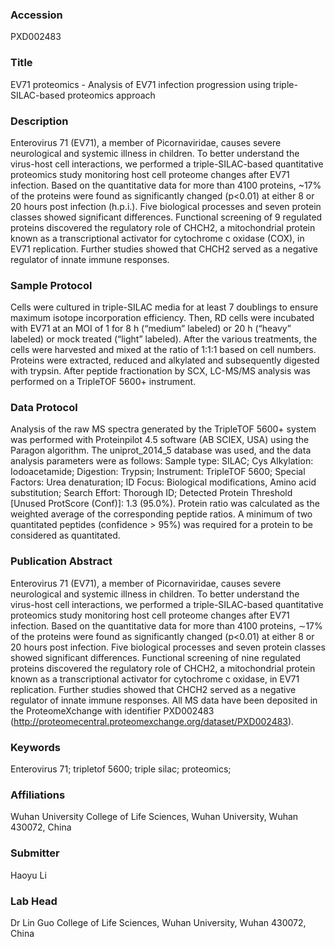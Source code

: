 ### Accession
PXD002483

### Title
EV71 proteomics -  Analysis of EV71 infection progression using triple-SILAC-based proteomics approach

### Description
Enterovirus 71 (EV71), a member of Picornaviridae, causes severe neurological and systemic illness in children. To better understand the virus-host cell interactions, we performed a triple-SILAC-based quantitative proteomics study monitoring host cell proteome changes after EV71 infection. Based on the quantitative data for more than 4100 proteins, ~17% of the proteins were found as significantly changed (p<0.01) at either 8 or 20 hours post infection (h.p.i.). Five biological processes and seven protein classes showed significant differences. Functional screening of 9 regulated proteins discovered the regulatory role of CHCH2, a mitochondrial protein known as a transcriptional activator for cytochrome c oxidase (COX), in EV71 replication. Further studies showed that CHCH2 served as a negative regulator of innate immune responses.

### Sample Protocol
Cells were cultured in triple-SILAC media for at least 7 doublings to ensure maximum isotope incorporation efficiency. Then, RD cells were incubated with EV71 at an MOI of 1 for 8 h (“medium” labeled) or 20 h (“heavy” labeled) or mock treated (“light” labeled). After the various treatments, the cells were harvested and mixed at the ratio of 1:1:1 based on cell numbers. Proteins were extracted, reduced and alkylated and subsequently digested with trypsin. After peptide fractionation by SCX, LC-MS/MS analysis was performed on a TripleTOF 5600+ instrument.

### Data Protocol
Analysis of the raw MS spectra generated by the TripleTOF 5600+ system was performed with Proteinpilot 4.5 software (AB SCIEX, USA) using the Paragon algorithm. The uniprot_2014_5 database was used, and the data analysis parameters were as follows: Sample type: SILAC; Cys Alkylation: Iodoacetamide; Digestion: Trypsin; Instrument: TripleTOF 5600; Special Factors: Urea denaturation; ID Focus: Biological modifications, Amino acid substitution; Search Effort: Thorough ID; Detected Protein Threshold [Unused ProtScore (Conf)]: 1.3 (95.0%). Protein ratio was calculated as the weighted average of the corresponding peptide ratios. A minimum of two quantitated peptides (confidence > 95%) was required for a protein to be considered as quantitated.

### Publication Abstract
Enterovirus 71 (EV71), a member of Picornaviridae, causes severe neurological and systemic illness in children. To better understand the virus-host cell interactions, we performed a triple-SILAC-based quantitative proteomics study monitoring host cell proteome changes after EV71 infection. Based on the quantitative data for more than 4100 proteins, &#x223c;17% of the proteins were found as significantly changed (p&lt;0.01) at either 8 or 20 hours post infection. Five biological processes and seven protein classes showed significant differences. Functional screening of nine regulated proteins discovered the regulatory role of CHCH2, a mitochondrial protein known as a transcriptional activator for cytochrome c oxidase, in EV71 replication. Further studies showed that CHCH2 served as a negative regulator of innate immune responses. All MS data have been deposited in the ProteomeXchange with identifier PXD002483 (http://proteomecentral.proteomexchange.org/dataset/PXD002483).

### Keywords
Enterovirus 71; tripletof 5600; triple silac; proteomics;

### Affiliations
Wuhan University
College of Life Sciences, Wuhan University, Wuhan 430072, China

### Submitter
Haoyu Li

### Lab Head
Dr Lin Guo
College of Life Sciences, Wuhan University, Wuhan 430072, China


